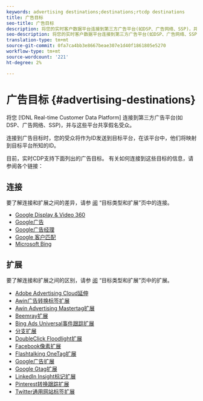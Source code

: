 ```yaml
---
keywords: advertising destinations;destinations;rtcdp destinations
title: 广告目标
seo-title: 广告目标
description: 将您的实时客户数据平台连接到第三方广告平台(如DSP、广告网络、SSP)，并将这些平台共享假名受众。
seo-description: 将您的实时客户数据平台连接到第三方广告平台(如DSP、广告网络、SSP)，并将这些平台共享假名受众。
translation-type: tm+mt
source-git-commit: 0fa7ca4bb3e8667beae307e1d40f1861805e5270
workflow-type: tm+mt
source-wordcount: '221'
ht-degree: 2%

---
```



# 广告目标 {#advertising-destinations}

将您 [!DNL Real-time Customer Data Platform] 连接到第三方广告平台(如DSP、广告网络、SSP)，并与这些平台共享假名受众。

连接到广告目标时，您的受众将作为ID发送到目标平台，在该平台中，他们将映射到目标平台所知的ID。

目前，实时CDP支持下面列出的广告目标。 有关如何连接到这些目标的信息，请参阅各个链接：

## 连接

要了解连接和扩展之间的差异，请参 [阅](/help/rtcdp/destinations/destination-types.md#connections) “目标类型和扩展”页中的连接。


* [Google Display &amp; Video 360](/help/rtcdp/destinations/google-dv360-destination.md)
* [Google广告](/help/rtcdp/destinations/google-ads-destination.md)
* [Google广告经理](/help/rtcdp/destinations/google-ad-manager-destination.md)
* [Google 客户匹配](/help/rtcdp/destinations/google-customer-match-destination.md)
* [Microsoft Bing](/help/rtcdp/destinations/bing-destination.md)




## 扩展

要了解连接和扩展之间的区别，请参 [阅](/help/rtcdp/destinations/destination-types.md#extensions) “目标类型和扩展”页中的扩展。

* [Adobe Advertising Cloud延伸](/help/rtcdp/destinations/adobe-advertising-cloud-extension.md)
* [Awin广告转换标签扩展](/help/rtcdp/destinations/awin-conversiontag-extension.md)
* [Awin Advertising Mastertag扩展](/help/rtcdp/destinations/awin-mastertag-extension.md)
* [Beemray扩展](beemray-extension.md)
* [Bing Ads Universal事件跟踪扩展](/help/rtcdp/destinations/bing-ads-extension.md)
* [分支扩展](/help/rtcdp/destinations/branch-extension.md)
* [DoubleClick Floodlight扩展](/help/rtcdp/destinations/doubleclick-floodlight-extension.md)
* [Facebook像素扩展](/help/rtcdp/destinations/facebook-pixel-extension.md)
* [Flashtalking OneTag扩展](/help/rtcdp/destinations/flashtalking-extension.md)
* [Google广告扩展](/help/rtcdp/destinations/google-ads-extension.md)
* [Google Gtag扩展](/help/rtcdp/destinations/gtag-advertising-extension.md)
* [LinkedIn Insight标记扩展](linkedin-extension.md)
* [Pinterest转换跟踪扩展](pinterest-extension.md)
* [Twitter通用网站标签扩展](twitter-uwt-extension.md)